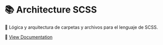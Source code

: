 # 📚 Architecture SCSS

📐 Lógica y arquitectura de carpetas y archivos para el lenguaje de SCSS.

📌 [View Documentation](https://jorge-fco.github.io/architecture-sass/)